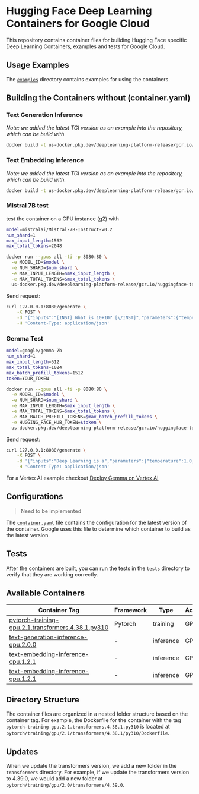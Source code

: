 # Hugging Face Deep Learning Containers for Google Cloud

This repository contains container files for building Hugging Face specific Deep Learning Containers, examples and tests for Google Cloud.

## Usage Examples

The [`examples`](./examples) directory contains examples for using the containers.

## Building the Containers without (container.yaml)

### Text Generation Inference

_Note: we added the latest TGI version as an example into the repository, which can be build with._

```bash
docker build -t us-docker.pkg.dev/deeplearning-platform-release/gcr.io/huggingface-text-generation-inference-gpu.1.4.2 -f containers/tgi/gpu/1.4.2/Dockerfile .
```

### Text Embedding Inference

_Note: we added the latest TGI version as an example into the repository, which can be build with._

```bash
docker build -t us-docker.pkg.dev/deeplearning-platform-release/gcr.io/huggingface-text-embedding-inference-gpu.1.2.1 -f containers/tei/gpu/1.2.1/Dockerfile .
```

### Mistral 7B test

test the container on a GPU instance (g2) with

```bash
model=mistralai/Mistral-7B-Instruct-v0.2
num_shard=1
max_input_length=1562
max_total_tokens=2048

docker run --gpus all -ti -p 8080:80 \
  -e MODEL_ID=$model \
  -e NUM_SHARD=$num_shard \
  -e MAX_INPUT_LENGTH=$max_input_length \
  -e MAX_TOTAL_TOKENS=$max_total_tokens \
  us-docker.pkg.dev/deeplearning-platform-release/gcr.io/huggingface-text-generation-inference-gpu.1.4.2  
```

Send request:

```bash
curl 127.0.0.1:8080/generate \
    -X POST \
    -d '{"inputs":"[INST] What is 10+10? [\/INST]","parameters":{"temperature":0.2, "top_p": 0.95, "max_new_tokens": 256}}' \
    -H 'Content-Type: application/json'
```

### Gemma Test

```bash
model=google/gemma-7b
num_shard=1
max_input_length=512
max_total_tokens=1024
max_batch_prefill_tokens=1512
token=YOUR_TOKEN

docker run --gpus all -ti -p 8080:80 \
  -e MODEL_ID=$model \
  -e NUM_SHARD=$num_shard \
  -e MAX_INPUT_LENGTH=$max_input_length \
  -e MAX_TOTAL_TOKENS=$max_total_tokens \
  -e MAX_BATCH_PREFILL_TOKENS=$max_batch_prefill_tokens \
  -e HUGGING_FACE_HUB_TOKEN=$token \
  us-docker.pkg.dev/deeplearning-platform-release/gcr.io/huggingface-text-generation-inference-gpu.1.4.2
```

Send request:

```bash
curl 127.0.0.1:8080/generate \
    -X POST \
    -d '{"inputs":"Deep Learning is a","parameters":{"temperature":1.0, "top_p": 0.95, "max_new_tokens": 256}}' \
    -H 'Content-Type: application/json'
```

For a Vertex AI example checkout [Deploy Gemma on Vertex AI](./examples/vertex-ai/notebooks/deploy-gemma-on-vertex-ai.ipynb)


## Configurations

> Need to be implemented

The [`container.yaml`](./containers/container.yaml) file contains the configuration for the latest version of the container. Google uses this file to determine which container to build as the latest version.

## Tests

After the containers are built, you can run the tests in the `tests` directory to verify that they are working correctly.

## Available Containers

| Container Tag                                                                                                                    | Framework | Type      | Accelerator |
| -------------------------------------------------------------------------------------------------------------------------------- | --------- | --------- | ----------- |
| [pytorch-training-gpu.2.1.transformers.4.38.1.py310](./containers/pytorch/training/gpu/2.1/transformers/4.38.1/py310/Dockerfile) | Pytorch   | training  | GPU         |
| [text-generation-inference-gpu.2.0.0](./containers/tgi/gpu/2.0.0/Dockerfile)                                                     | -         | inference | GPU         |
| [text-embedding-inference-cpu.1.2.1](./containers/tei/cpu/1.2.1/Dockerfile)                                                      | -         | inference | CPU         |
| [text-embedding-inference-gpu.1.2.1](./containers/tei/gpu/1.2.1/Dockerfile)                                                      | -         | inference | GPU         |

## Directory Structure

The container files are organized in a nested folder structure based on the container tag. For example, the Dockerfile for the container with the tag `pytorch-training-gpu.2.1.transformers.4.38.1.py310` is located at `pytorch/training/gpu/2.1/transformers/4.38.1/py310/Dockerfile`.

## Updates

When we update the transformers version, we add a new folder in the `transformers` directory. For example, if we update the transformers version to 4.39.0, we would add a new folder at `pytorch/training/gpu/2.0/transformers/4.39.0`.
